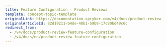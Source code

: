 ```yaml
---
title: Feature Configuration - Product Reviews
template: concept-topic-template
originalLink: https://documentation.spryker.com/v4/docs/product-review-feature-configuration
originalArticleId: 82d19211-b4de-48b1-b9b9-17c80bd49c6c
redirect_from:
  - /v4/docs/product-review-feature-configuration
  - /v4/docs/en/product-review-feature-configuration
---
```



